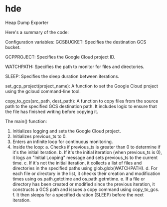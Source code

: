 # hde
Heap Dump Exporter

Here's a summary of the code:

Configuration variables:
   GCSBUCKET: Specifies the destination GCS bucket.
   
   GCPPROJECT: Specifies the Google Cloud project ID.
   
   WATCHPATH: Specifies the path to monitor for files and directories.
   
   SLEEP: Specifies the sleep duration between iterations.

set_gcp_project(project_name): A function to set the Google Cloud project using the gcloud command-line tool.

copy_to_gcs(src_path, dest_path): A function to copy files from the source path to the specified GCS destination path. It includes logic to ensure that the file has finished writing before copying it.

The main() function:
1. Initializes logging and sets the Google Cloud project.
2. Initializes previous_ts to 0.
3. Enters an infinite loop for continuous monitoring.
4. Inside the loop:
   a. Checks if previous_ts is greater than 0 to determine if it's the initial iteration.
   b. If it's the initial iteration (when previous_ts is 0), it logs an "Initial Looping" message and sets previous_ts to the current time.
   c. If it's not the initial iteration, it collects a list of files and directories in the specified paths using glob.glob(WATCHPATH).
   d. For each file or directory in the list, it checks their creation and modification times using os.path.getctime and os.path.getmtime.
   e. If a file or directory has been created or modified since the previous iteration, it constructs a GCS path and issues a copy command using copy_to_gcs.
   f. It then sleeps for a specified duration (SLEEP) before the next iteration.
